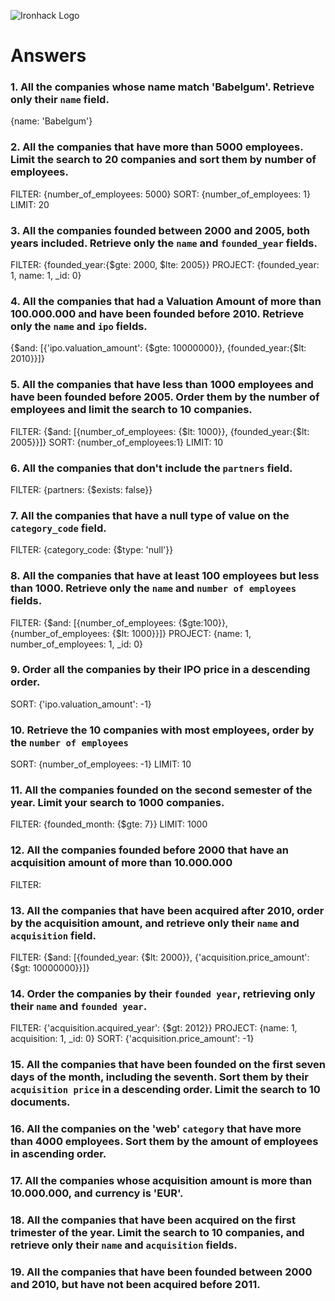 ![Ironhack Logo](https://i.imgur.com/1QgrNNw.png)

# Answers

### 1. All the companies whose name match 'Babelgum'. Retrieve only their `name` field.

{name: 'Babelgum'}

### 2. All the companies that have more than 5000 employees. Limit the search to 20 companies and sort them by **number of employees**.

FILTER: {number_of_employees: 5000}
SORT: {number_of_employees: 1}
LIMIT: 20 


### 3. All the companies founded between 2000 and 2005, both years included. Retrieve only the `name` and `founded_year` fields.

FILTER: {founded_year:{$gte: 2000, $lte: 2005}} 
PROJECT: {founded_year: 1, name: 1, _id: 0}
### 4. All the companies that had a Valuation Amount of more than 100.000.000 and have been founded before 2010. Retrieve only the `name` and `ipo` fields.

{$and: [{'ipo.valuation_amount': {$gte: 10000000}}, {founded_year:{$lt: 2010}}]}

### 5. All the companies that have less than 1000 employees and have been founded before 2005. Order them by the number of employees and limit the search to 10 companies.

FILTER: {$and: [{number_of_employees: {$lt: 1000}}, {founded_year:{$lt: 2005}}]}
SORT: {number_of_employees:1}
LIMIT: 10


### 6. All the companies that don't include the `partners` field.

FILTER: {partners: {$exists: false}}

### 7. All the companies that have a null type of value on the `category_code` field.

FILTER: {category_code: {$type: 'null'}}

### 8. All the companies that have at least 100 employees but less than 1000. Retrieve only the `name` and `number of employees` fields.

FILTER: {$and: [{number_of_employees: {$gte:100}}, {number_of_employees: {$lt: 1000}}]}
PROJECT: {name: 1, number_of_employees: 1, _id: 0}

### 9. Order all the companies by their IPO price in a descending order.

SORT: {'ipo.valuation_amount': -1}

### 10. Retrieve the 10 companies with most employees, order by the `number of employees`

SORT: {number_of_employees: -1}
LIMIT: 10

### 11. All the companies founded on the second semester of the year. Limit your search to 1000 companies.

FILTER: {founded_month: {$gte: 7}}
LIMIT: 1000
### 12. All the companies founded before 2000 that have an acquisition amount of more than 10.000.000

FILTER: 

### 13. All the companies that have been acquired after 2010, order by the acquisition amount, and retrieve only their `name` and `acquisition` field.

FILTER: {$and: [{founded_year: {$lt: 2000}}, {'acquisition.price_amount': {$gt: 10000000}}]}

### 14. Order the companies by their `founded year`, retrieving only their `name` and `founded year`.

FILTER:  {'acquisition.acquired_year': {$gt: 2012}}
PROJECT:  {name: 1, acquisition: 1, _id: 0} 
SORT: {'acquisition.price_amount': -1} 

### 15. All the companies that have been founded on the first seven days of the month, including the seventh. Sort them by their `acquisition price` in a descending order. Limit the search to 10 documents.

<!-- Your Code Goes Here -->

### 16. All the companies on the 'web' `category` that have more than 4000 employees. Sort them by the amount of employees in ascending order.

<!-- Your Code Goes Here -->

### 17. All the companies whose acquisition amount is more than 10.000.000, and currency is 'EUR'.

<!-- Your Code Goes Here -->

### 18. All the companies that have been acquired on the first trimester of the year. Limit the search to 10 companies, and retrieve only their `name` and `acquisition` fields.

<!-- Your Code Goes Here -->

### 19. All the companies that have been founded between 2000 and 2010, but have not been acquired before 2011.

<!-- Your Code Goes Here -->
